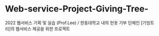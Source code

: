 # Web-service-Project-Giving-Tree-
2022 웹서비스 기획 및 실습 (Prof.Lee) / 한동대학교 내의 헌옷 기부 단체인 [기빙트리]의 웹서비스 제공을 위한 프로젝트

